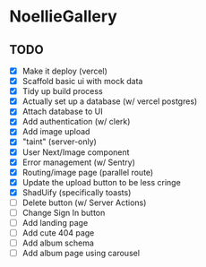# NoellieGallery 

## TODO

- [X] Make it deploy (vercel)
- [X] Scaffold basic ui with mock data
- [X] Tidy up build process
- [X] Actually set up a database (w/ vercel postgres)
- [X] Attach database to UI
- [X] Add authentication (w/ clerk)
- [X] Add image upload 
- [X] "taint" (server-only)
- [X] User Next/Image component
- [X] Error management (w/ Sentry)
- [X] Routing/image page (parallel route)
- [X] Update the upload button to be less cringe
- [X] ShadUify (specifically toasts)
- [ ] Delete button (w/ Server Actions)
- [ ] Change Sign In button 
- [ ] Add landing page 
- [ ] Add cute 404 page 
- [ ] Add album schema 
- [ ] Add album page using carousel 

<!-- - [ ] Analytics (posthog)
- [ ] Ratelimiting (upstash) -->

<!-- Video watched until : 2:18:37 -->
